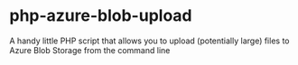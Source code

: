 php-azure-blob-upload
=====================

A handy little PHP script that allows you to upload (potentially large) files to Azure Blob Storage from the command line
